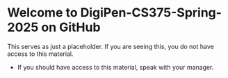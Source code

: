 # Welcome to DigiPen-CS375-Spring-2025 on GitHub

This serves as just a placeholder.  If you are seeing this, you do not have access to this material.
- If you should have access to this material, speak with your manager.

